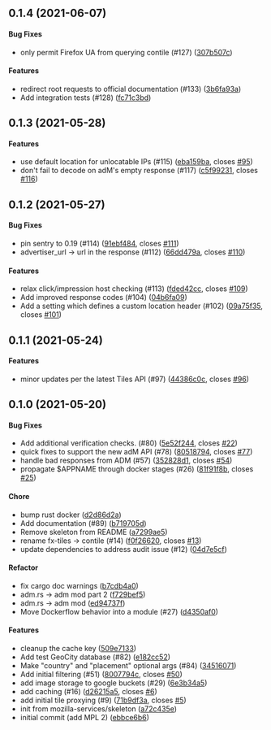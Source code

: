 <a name="0.1.4"></a>
## 0.1.4 (2021-06-07)


#### Bug Fixes

*   only permit Firefox UA from querying contile (#127) ([307b507c](https://github.com/mozilla-services/contile/commit/307b507c964fcabfb78f5268c6f1e152ca5fa3ad))

#### Features

*   redirect root requests to official documentation (#133) ([3b6fa93a](https://github.com/mozilla-services/contile/commit/3b6fa93a525c7938c7ea1ca8cc94c338fe232d8e))
*   Add integration tests (#128) ([fc71c3bd](https://github.com/mozilla-services/contile/commit/fc71c3bd252f63ee97ae84dfac7c037c127d7725))



<a name="0.1.3"></a>
## 0.1.3 (2021-05-28)


#### Features

*   use default location for unlocatable IPs (#115) ([eba159ba](https://github.com/mozilla-services/contile/commit/eba159ba39f97f65e96c21c7f4f0303ba00832e5), closes [#95](https://github.com/mozilla-services/contile/issues/95))
*   don't fail to decode on adM's empty response (#117) ([c5f99231](https://github.com/mozilla-services/contile/commit/c5f992311492e5eefb6beac1cae374dc9bd9d578), closes [#116](https://github.com/mozilla-services/contile/issues/116))



<a name="0.1.2"></a>
## 0.1.2 (2021-05-27)


#### Bug Fixes

*   pin sentry to 0.19 (#114) ([91ebf484](https://github.com/mozilla-services/contile/commit/91ebf48402d227f8e762af7eb0235deecaa52353), closes [#111](https://github.com/mozilla-services/contile/issues/111))
*   advertiser_url -> url in the response (#112) ([66dd479a](https://github.com/mozilla-services/contile/commit/66dd479a86a8ae6548b97bea6ff0e8348b9d9cfa), closes [#110](https://github.com/mozilla-services/contile/issues/110))

#### Features

*   relax click/impression host checking (#113) ([fded42cc](https://github.com/mozilla-services/contile/commit/fded42cc70dd014d065b9d268e26390bbe7a639e), closes [#109](https://github.com/mozilla-services/contile/issues/109))
*   Add improved response codes (#104) ([04b6fa09](https://github.com/mozilla-services/contile/commit/04b6fa09e796b52f5231260a133868134a816f25))
*   Add a setting which defines a custom location header (#102) ([09a75f35](https://github.com/mozilla-services/contile/commit/09a75f35bcc5f66fb7dbb05d8f9accc3b1db7371), closes [#101](https://github.com/mozilla-services/contile/issues/101))



<a name="0.1.1"></a>
## 0.1.1 (2021-05-24)


#### Features

*   minor updates per the latest Tiles API (#97) ([44386c0c](https://github.com/mozilla-services/contile/commit/44386c0cc2c8c1803542764c5d968676947c3c08), closes [#96](https://github.com/mozilla-services/contile/issues/96))



<a name="0.1.0"></a>
## 0.1.0 (2021-05-20)


#### Bug Fixes

*   Add additional verification checks. (#80) ([5e52f244](https://github.com/mozilla-services/contile/commit/5e52f24490cbd64b663c9ead8d23a7bdac3d73ec), closes [#22](https://github.com/mozilla-services/contile/issues/22))
*   quick fixes to support the new adM API (#78) ([80518794](https://github.com/mozilla-services/contile/commit/80518794e3adb61bab616a743eb68db26baf3a65), closes [#77](https://github.com/mozilla-services/contile/issues/77))
*   handle bad responses from ADM (#57) ([352828d1](https://github.com/mozilla-services/contile/commit/352828d1981e7780882fae6624ba5f44fb2d1ddf), closes [#54](https://github.com/mozilla-services/contile/issues/54))
*   propagate $APPNAME through docker stages (#26) ([81f91f8b](https://github.com/mozilla-services/contile/commit/81f91f8bec90e67ec7cbcf34f266c4514516135e), closes [#25](https://github.com/mozilla-services/contile/issues/25))

#### Chore

*   bump rust docker ([d2d86d2a](https://github.com/mozilla-services/contile/commit/d2d86d2a2276f03abcfc8ed194984a490e0759c7))
*   Add documentation (#89) ([b719705d](https://github.com/mozilla-services/contile/commit/b719705d7d6e4716a0c9a4682f415a26c1e2609b))
*   Remove skeleton from README ([a7299ae5](https://github.com/mozilla-services/contile/commit/a7299ae52e66d14c87eb76da69b3929af88b9509))
*   rename fx-tiles -> contile (#14) ([f0f26620](https://github.com/mozilla-services/contile/commit/f0f2662027a512705afb5e8e071bd5d7681158dd), closes [#13](https://github.com/mozilla-services/contile/issues/13))
*   update dependencies to address audit issue (#12) ([04d7e5cf](https://github.com/mozilla-services/contile/commit/04d7e5cfe169b24e21b021f3cddd7d9eae712993))

#### Refactor

*   fix cargo doc warnings ([b7cdb4a0](https://github.com/mozilla-services/contile/commit/b7cdb4a026eec5c92e1f0c370bea5da00fdca3fe))
*   adm.rs -> adm mod part 2 ([f729bef5](https://github.com/mozilla-services/contile/commit/f729bef52c97a22030cf5540cdd8a141d9724a57))
*   adm.rs -> adm mod ([ed94737f](https://github.com/mozilla-services/contile/commit/ed94737f3360706357c3c2c1b9f79a408026df1d))
*   Move Dockerflow behavior into a module (#27) ([d4350af0](https://github.com/mozilla-services/contile/commit/d4350af052276ad954cc49b580698d5398d298f2))

#### Features

*   cleanup the cache key ([509e7133](https://github.com/mozilla-services/contile/commit/509e7133b0e97cf6649dbe98833cb8f4577910ec))
*   Add test GeoCity database (#82) ([e182cc52](https://github.com/mozilla-services/contile/commit/e182cc529d1b6fd0abc1f7722f51b6ecb472171c))
*   Make "country" and "placement" optional args (#84) ([34516071](https://github.com/mozilla-services/contile/commit/34516071132779cd8348edcd5c664f00e17afe48))
*   Add initial filtering (#51) ([8007794c](https://github.com/mozilla-services/contile/commit/8007794c9f10d71325efef17864277c61d6de4e3), closes [#50](https://github.com/mozilla-services/contile/issues/50))
*   add image storage to google buckets (#29) ([6e3b34a5](https://github.com/mozilla-services/contile/commit/6e3b34a5bf96b1cbee8e758bfc3c01d98f3bd8ee))
*   add caching (#16) ([d26215a5](https://github.com/mozilla-services/contile/commit/d26215a5c70d6cd93047606834703ed95fd71d1d), closes [#6](https://github.com/mozilla-services/contile/issues/6))
*   add initial tile proxying (#9) ([71b9df3a](https://github.com/mozilla-services/contile/commit/71b9df3a3eb4b288ddc1344c06bbbfcc66182939), closes [#5](https://github.com/mozilla-services/contile/issues/5))
*   init from mozilla-services/skeleton ([a72c435e](https://github.com/mozilla-services/contile/commit/a72c435ebb4174f71d8b8a48f276a3bee640f3da))
*   initial commit (add MPL 2) ([ebbce6b6](https://github.com/mozilla-services/contile/commit/ebbce6b6f3a611e554de18db958763763e7f4a0a))



